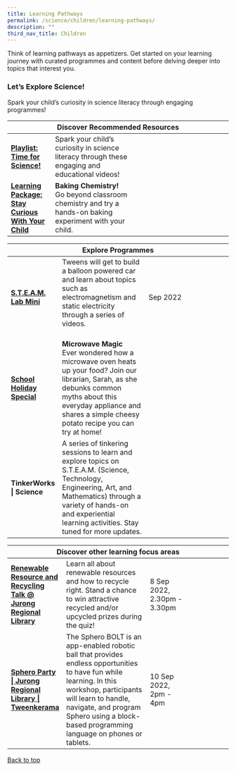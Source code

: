 ```yaml
---
title: Learning Pathways
permalink: /science/children/learning-pathways/
description: ""
third_nav_title: Children
---
```

Think of learning pathways as appetizers. Get started on your learning journey with curated programmes and content before delving deeper into topics that interest you.

<h3><b> Let’s Explore Science! </b></h3>
Spark your child’s curiosity in science literacy through engaging programmes! 
<div class="horizontal-scroll margin--bottom--lg">
  <table class="generic-table">
    <thead>
      <tr>
        <th class="is-uppercase has-weight-normal" colspan="4">Discover Recommended Resources</th>
      </tr>
    </thead>
    <tbody>
			<tr>
				<td style="width: 20%;"><a href="/science/children/content" target="_blank"><b>Playlist: Time for Science!</b></a></td>
				<td style="width: 40%;"> Spark your child’s curiosity in science literacy through these engaging and educational videos! </td>
				<td style="width: 20%;"></td>
				<td style="width: 20%;"></td>
			</tr>
			<tr>
				<td style="width: 20%;"><a href="/science/children/content"><b>Learning Package: Stay Curious With Your Child</b></a></td>
				<td style="width: 40%;"><b>Baking Chemistry!</b><br> Go beyond classroom chemistry and try a hands-on baking experiment with your child. </td>
				<td style="width: 20%;"></td>
				<td style="width: 20%;"></td>
			</tr>
    </tbody>
  </table>
</div>

<div class="horizontal-scroll margin--bottom--lg">
  <table class="generic-table">
    <thead>
      <tr>
        <th class="is-uppercase has-weight-normal" colspan="4">Explore Programmes</th>
      </tr>
    </thead>
		<tbody>
			<tr>
				<td style="width: 20%;"><a href="https://childrenandteens.nlb.gov.sg/services/programmes/tweenkerama" target="_blank"><b> S.T.E.A.M. Lab Mini </b></a></td>
				<td style="width: 40%;">Tweens will get to build a balloon powered car and learn about topics such as electromagnetism and static electricity through a series of videos. <br><br>
</td>
				<td style="width: 20%;"> Sep 2022</td>
				<td style="width: 20%;"></td>
			</tr>
			<tr>
				<td style="width: 20%;"><a href="https://childrenandteens.nlb.gov.sg/diy-resources/primary/shs-videos" target="_blank"><b> School Holiday Special </b></a></td>
				<td style="width: 40%;"><b>Microwave Magic </b><br>
Ever wondered how a microwave oven heats up your food? Join our librarian, Sarah, as she debunks common myths about this everyday appliance and shares a simple cheesy potato recipe you can try at home!</td>
				<td style="width: 20%;"></td>
				<td style="width: 20%;"></td>
			</tr>
			<tr>
				<td style="width: 20%;"><b> TinkerWorks | Science </b></td>
				<td style="width: 40%;">A series of tinkering sessions to learn and explore topics on S.T.E.A.M. (Science, Technology, Engineering, Art, and Mathematics) through a variety of hands-on and experiential learning activities.
Stay tuned for more updates.</td>
				<td style="width: 20%;"></td>
				<td style="width: 20%;"></td>
			</tr>
		</tbody>
	</table>
	</div>

<div class="horizontal-scroll margin--bottom--lg">
  <table class="generic-table">
    <thead>
      <tr>
        <th class="is-uppercase has-weight-normal" colspan="4">Discover other learning focus areas</th>
      </tr>
    </thead>
		<tbody>
			<tr>
				<td style="width: 20%;"><a href="https://www.eventbrite.sg/e/renewable-resource-and-recycling-talk-jurong-regional-library-tickets-401074934927?aff=odcleoeventsincollection" target="_blank"><b> Renewable Resource and Recycling Talk @ Jurong Regional Library </b></a></td>
				<td style="width: 40%;">Learn all about renewable resources and how to recycle right. Stand a chance to win attractive recycled and/or upcycled prizes during the quiz!</td>
				<td style="width: 20%;">8 Sep 2022, 2.30pm - 3.30pm</td>
				<td style="width: 20%;"></td>
			</tr>
			<tr>
				<td style="width: 20%;"><a href="https://www.eventbrite.sg/e/sphero-party-jurong-regional-library-tweenkerama-tickets-400591037577?aff=odcleoeventsincollection" target="_blank"><b> Sphero Party | Jurong Regional Library | Tweenkerama </b></a></td>
				<td style="width: 40%;">The Sphero BOLT is an app-enabled robotic ball that provides endless opportunities to have fun while learning. In this workshop, participants will learn to handle, navigate, and program Sphero using a block-based programming language on phones or tablets.</td>
				<td style="width: 20%;">10 Sep 2022, 2pm - 4pm</td>
				<td style="width: 20%;"> </td>
			</tr>
    </tbody>
  </table>
</div>

<p class="has-text-right margin--top--xl"><a href="#main-content">Back to top</a></p>